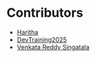 # Contributors

* [Haritha](https://github.com/kotariharitha)
* [DevTraining2025](https://github.com/devtraining2025)
* [Venkata Reddy Singatala](https://github.com/Venkatareddie)
